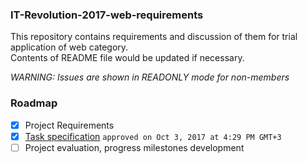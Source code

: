 ### IT-Revolution-2017-web-requirements

This repository contains requirements and discussion of them for trial application of web category.  
Contents of README file would be updated if necessary.

*WARNING: Issues are shown in READONLY mode for non-members*


### Roadmap
- [x] Project Requirements
- [x] [Task specification](https://github.com/eko24ive/IT-Revolution-2017-web-requirements/issues/2) `approved on Oct 3, 2017 at 4:29 PM GMT+3`
- [ ] Project evaluation, progress milestones development
